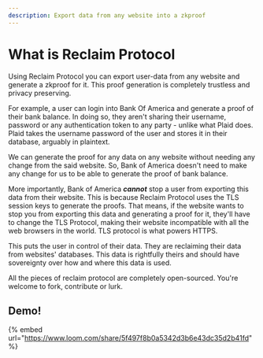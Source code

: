 ```yaml
---
description: Export data from any website into a zkproof
---
```


# What is Reclaim Protocol

Using Reclaim Protocol you can export user-data from any website and generate a zkproof for it. This proof generation is completely trustless and privacy preserving.&#x20;

For example, a user can login into Bank Of America and generate a proof of their bank balance. In doing so, they aren't sharing their username, password or any authentication token to any party - unlike what Plaid does. Plaid takes the username password of the user and stores it in their database, arguably in plaintext.&#x20;

We can generate the proof for any data on any website without needing any change from the said website. So, Bank of America doesn't need to make any change for us to be able to generate the proof of bank balance.&#x20;

More importantly, Bank of America _**cannot**_ stop a user from exporting this data from their website. This is because Reclaim Protocol uses the TLS session keys to generate the proofs. That means, if the website wants to stop you from exporting this data and generating a proof for it, they'll have to change the TLS Protocol, making their website incompatible with all the web browsers in the world. TLS protocol is what powers HTTPS.&#x20;

This puts the user in control of their data. They are reclaiming their data from websites' databases. This data is rightfully theirs and should have sovereignty over how and where this data is used.

All the pieces of reclaim protocol are completely open-sourced. You're welcome to fork, contribute or lurk.&#x20;

## Demo!

{% embed url="https://www.loom.com/share/5f497f8b0a5342d3b6e43dc35d2b41fd" %}

